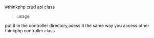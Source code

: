#thinkphp crud api class


>usage


put it in the controller directory,acess it the same way you access other thinkphp controller class